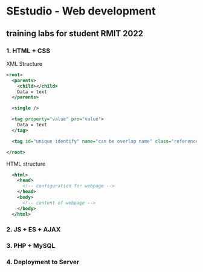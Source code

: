 # SEstudio - Web development 
## training labs for student RMIT 2022

### 1. HTML + CSS

XML Structure

```xml
<root>
  <parents>
    <child></child>
    Data = text
  </parents>

  <single />

  <tag property="value" pro="value">
    Data = text
  </tag>

  <tag id="unique identify" name="can be overlap name" class="reference to class name in CSS" style="define style of CSS here" />

</root>
```

HTML structure

```xml
  <html>
    <head>
      <!-- configuration for webpage -->
    </head>
    <body>
      <!-- content of webpage -->
    </body>
  </html>
```

### 2. JS + ES + AJAX
### 3. PHP + MySQL
### 4. Deployment to Server
